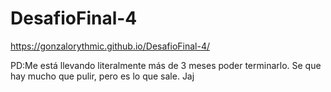 # DesafioFinal-4
https://gonzalorythmic.github.io/DesafioFinal-4/

PD:Me está llevando literalmente más de 3 meses poder terminarlo. Se que hay mucho que pulir, pero es lo que sale. Jaj